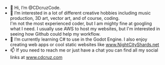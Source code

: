 - 👋 Hi, I’m @CDcruzCode.
- 👀 I’m interested in a lot of different creative hobbies including music production, 3D art, vector art, and of course, coding.<br>
  I'm not the most experienced coder, but I am mighty fine at googling what I need. I usually use AWS to host my websites, but I'm interested in seeing how Github could help my workflow.
- 🌱 I’m currently learning C# to use in the Godot Engine. I also enjoy creating web apps or cool static websites like www.NightCityShards.net
- 📫 If you need to reach me or just have a chat you can find all my social links at www.cdcruz.com

<!---
CDcruzCode/CDcruzCode is a ✨ special ✨ repository because its `README.md` (this file) appears on your GitHub profile.
You can click the Preview link to take a look at your changes.
--->
